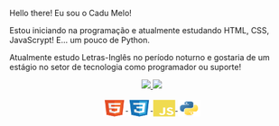 Hello there! Eu sou o Cadu Melo!

Estou iniciando na programação e atualmente estudando HTML, CSS, JavaScrypt! E... um pouco de Python.

Atualmente estudo Letras-Inglês no período noturno e gostaria de um estágio no setor de tecnologia como programador ou suporte!

<div align="center">
  <a href="https://github.com/CarlosESMelo">
  <img height="180em" src="https://github-readme-stats.vercel.app/api?username=CarlosESMelo&show_icons=true&theme=vision-friendly-dark&include_all_commits=true&count_private=true"/>
  <img height="100em" src="https://github-readme-stats.vercel.app/api/top-langs/?username=CarlosESMelo&layout=compact&langs_count=7&theme=vision-friendly-dark"/>
</div>
<div style="display: inline_block" align="center"><br>
  <img align="center" alt="HTML" height="30" width="40" src="https://raw.githubusercontent.com/devicons/devicon/master/icons/html5/html5-original.svg">
  <img align="center" alt="CSS" height="30" width="40" src="https://raw.githubusercontent.com/devicons/devicon/master/icons/css3/css3-original.svg">  
  <img align="center" alt="Js" height="30" width="40" src="https://raw.githubusercontent.com/devicons/devicon/master/icons/javascript/javascript-plain.svg">
  <img align="center" alt="Python" height="30" width="40" src="https://raw.githubusercontent.com/devicons/devicon/master/icons/python/python-original.svg">
</div>
  
  
<!---
CarlosESMelo/CarlosESMelo is a ✨ special ✨ repository because its `README.md` (this file) appears on your GitHub profile.
You can click the Preview link to take a look at your changes.
--->
